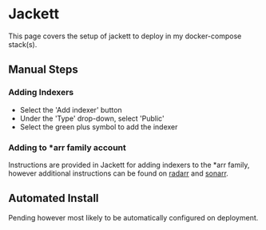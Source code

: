 # Jackett

This page covers the setup of jackett to deploy in my docker-compose stack(s).

## Manual Steps

### Adding Indexers

- Select the 'Add indexer' button
- Under the 'Type' drop-down, select 'Public'
- Select the green plus symbol to add the indexer

### Adding to *arr family account

Instructions are provided in Jackett for adding indexers to the *arr family, however additional instructions can be found on [radarr](radarr.md) and [sonarr](sonarr.md).

## Automated Install

Pending however most likely to be automatically configured on deployment.
